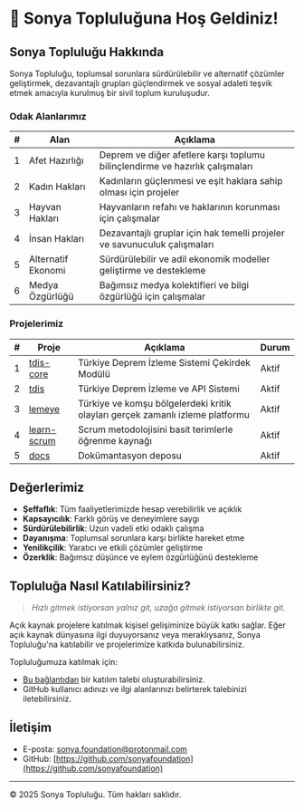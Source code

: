 # 👋 Sonya Topluluğuna Hoş Geldiniz!

## Sonya Topluluğu Hakkında

Sonya Topluluğu, toplumsal sorunlara sürdürülebilir ve alternatif çözümler geliştirmek, dezavantajlı grupları güçlendirmek ve sosyal adaleti teşvik etmek amacıyla kurulmuş bir sivil toplum kuruluşudur.

### Odak Alanlarımız

| # | Alan | Açıklama |
| --- | --- | --- |
| 1 | Afet Hazırlığı | Deprem ve diğer afetlere karşı toplumu bilinçlendirme ve hazırlık çalışmaları |
| 2 | Kadın Hakları | Kadınların güçlenmesi ve eşit haklara sahip olması için projeler |
| 3 | Hayvan Hakları | Hayvanların refahı ve haklarının korunması için çalışmalar |
| 4 | İnsan Hakları | Dezavantajlı gruplar için hak temelli projeler ve savunuculuk çalışmaları |
| 5 | Alternatif Ekonomi | Sürdürülebilir ve adil ekonomik modeller geliştirme ve destekleme |
| 6 | Medya Özgürlüğü | Bağımsız medya kolektifleri ve bilgi özgürlüğü için çalışmalar |

### Projelerimiz

| # | Proje | Açıklama | Durum |
| --- | --- | --- | --- |
| 1 | [tdis-core](https://github.com/sonyafoundation/tdis-core) | Türkiye Deprem İzleme Sistemi Çekirdek Modülü | Aktif |
| 2 | [tdis](https://github.com/sonyafoundation/tdis) | Türkiye Deprem İzleme ve API Sistemi | Aktif |
| 3 | [lemeye](https://github.com/sonyafoundation/lemeye) | Türkiye ve komşu bölgelerdeki kritik olayları gerçek zamanlı izleme platformu | Aktif |
| 4 | [learn-scrum](https://github.com/sonyafoundation/learn-scrum) | Scrum metodolojisini basit terimlerle öğrenme kaynağı | Aktif |
| 5 | [docs](https://github.com/sonyafoundation/docs) | Dokümantasyon deposu | Aktif |

## Değerlerimiz

- **Şeffaflık**: Tüm faaliyetlerimizde hesap verebilirlik ve açıklık
- **Kapsayıcılık**: Farklı görüş ve deneyimlere saygı
- **Sürdürülebilirlik**: Uzun vadeli etki odaklı çalışma
- **Dayanışma**: Toplumsal sorunlara karşı birlikte hareket etme
- **Yenilikçilik**: Yaratıcı ve etkili çözümler geliştirme
- **Özerklik**: Bağımsız düşünce ve eylem özgürlüğünü destekleme

## Topluluğa Nasıl Katılabilirsiniz?

> _Hızlı gitmek istiyorsan yalnız git, uzağa gitmek istiyorsan birlikte git._

Açık kaynak projelere katılmak kişisel gelişiminize büyük katkı sağlar. Eğer açık kaynak dünyasına ilgi duyuyorsanız veya meraklıysanız, Sonya Topluluğu'na katılabilir ve projelerimize katkıda bulunabilirsiniz.

Topluluğumuza katılmak için:

- [Bu bağlantıdan](https://github.com/sonyafoundation/.github/issues/new?assignees=&labels=Request&template=join-the-sonya.md&title=Topluluk+katılım+talebi) bir katılım talebi oluşturabilirsiniz.
- GitHub kullanıcı adınızı ve ilgi alanlarınızı belirterek talebinizi iletebilirsiniz.

## İletişim

- E-posta: sonya.foundation@protonmail.com
- GitHub: [https://github.com/sonyafoundation](https://github.com/sonyafoundation)

---

© 2025 Sonya Topluluğu. Tüm hakları saklıdır.
```
